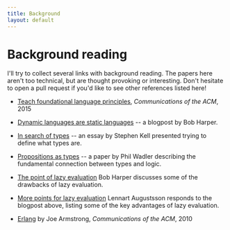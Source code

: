 ```yaml
---
title: Background
layout: default
---
```


# Background reading

I'll try to collect several links with background reading. The papers
here aren't too technical, but are thought provoking or
interesting. Don't hesitate to open a pull request if you'd like to
see other references listed here!

* [Teach foundational language principles](doc/ball-zorn.pdf),
  *Communications of the ACM*, 2015

* [Dynamic languages are static languages](https://existentialtype.wordpress.com/2011/03/19/dynamic-languages-are-static-languages/)
  -- a blogpost by Bob Harper.
  
* [In search of types](http://www.cl.cam.ac.uk/~srk31/research/papers/kell14in-author-version.pdf)
  -- an essay by Stephen Kell presented trying to define what types
  are.

* [Propositions as types](http://homepages.inf.ed.ac.uk/wadler/papers/propositions-as-types/propositions-as-types.pdf)
  -- a paper by Phil Wadler describing the fundamental connection
  between types and logic.
  
* [The point of lazy evaluation](https://existentialtype.wordpress.com/2011/04/24/the-real-point-of-laziness/)
  Bob Harper discusses some of the drawbacks of lazy evaluation.
  
* [More points for lazy evaluation](http://augustss.blogspot.nl/2011/05/more-points-for-lazy-evaluation-in.html)
  Lennart Augustsson responds to the blogpost above, listing some of
  the key advantages of lazy evaluation.

* [Erlang](doc/erlang.pdf) by Joe Armstrong, *Communications of the ACM*, 2010 
